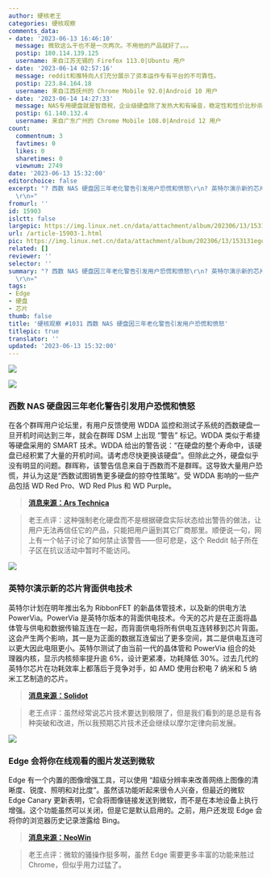 ```yaml
---
author: 硬核老王
categories: 硬核观察
comments_data:
- date: '2023-06-13 16:46:10'
  message: 微软这么干也不是一次两次。不用他的产品就好了。。。
  postip: 180.114.139.125
  username: 来自江苏无锡的 Firefox 113.0|Ubuntu 用户
- date: '2023-06-14 02:57:16'
  message: reddit和推特向人们充分展示了资本运作专有平台的不可靠性。
  postip: 223.84.164.18
  username: 来自江西抚州的 Chrome Mobile 92.0|Android 10 用户
- date: '2023-06-14 14:27:33'
  message: NAS专用硬盘就是智商税，企业级硬盘除了发热大和有噪音，稳定性和性价比秒杀NAS专用硬盘。
  postip: 61.140.132.4
  username: 来自广东广州的 Chrome Mobile 108.0|Android 12 用户
count:
  commentnum: 3
  favtimes: 0
  likes: 0
  sharetimes: 0
  viewnum: 2749
date: '2023-06-13 15:32:00'
editorchoice: false
excerpt: "? 西数 NAS 硬盘因三年老化警告引发用户恐慌和愤怒\r\n? 英特尔演示新的芯片背面供电技术\r\n? Edge 会将你在线观看的图片发送到微软\r\n»
  \r\n»"
fromurl: ''
id: 15903
islctt: false
largepic: https://img.linux.net.cn/data/attachment/album/202306/13/153131egoeocg96tcnfoxl.jpg
url: /article-15903-1.html
pic: https://img.linux.net.cn/data/attachment/album/202306/13/153131egoeocg96tcnfoxl.jpg.thumb.jpg
related: []
reviewer: ''
selector: ''
summary: "? 西数 NAS 硬盘因三年老化警告引发用户恐慌和愤怒\r\n? 英特尔演示新的芯片背面供电技术\r\n? Edge 会将你在线观看的图片发送到微软\r\n»
  \r\n»"
tags:
- Edge
- 硬盘
- 芯片
thumb: false
title: '硬核观察 #1031 西数 NAS 硬盘因三年老化警告引发用户恐慌和愤怒'
titlepic: true
translator: ''
updated: '2023-06-13 15:32:00'
---
```


![](https://img.linux.net.cn/data/attachment/album/202306/13/153131egoeocg96tcnfoxl.jpg)


![](https://img.linux.net.cn/data/attachment/album/202306/13/153144kf3v9p2p3qpwffcj.jpg)


### 西数 NAS 硬盘因三年老化警告引发用户恐慌和愤怒


在各个群晖用户论坛里，有用户反馈使用 WDDA 监控和测试子系统的西数硬盘一旦开机时间达到三年，就会在群晖 DSM 上出现 “警告” 标记。WDDA 类似于希捷等硬盘采用的 SMART 技术。WDDA 给出的警告说：“在硬盘的整个寿命中，该硬盘已经积累了大量的开机时间。请考虑尽快更换该硬盘”。但除此之外，硬盘似乎没有明显的问题。群晖称，该警告信息来自于西数而不是群晖。这导致大量用户恐慌，并认为这是“西数试图销售更多硬盘的掠夺性策略”。受 WDDA 影响的一些产品包括 WD Red Pro、WD Red Plus 和 WD Purple。



> 
> **[消息来源：Ars Technica](https://arstechnica.com/gadgets/2023/06/clearly-predatory-western-digital-sparks-panic-anger-for-age-shaming-hdds/)**
> 
> 
> 



> 
> 老王点评：这种强制老化硬盘而不是根据硬盘实际状态给出警告的做法，让用户无法再信任它的产品，只能把用户逼到其它厂商那里。顺便说一句，网上有一个帖子讨论了如何禁止该警告——但可悲是，这个 Reddit 帖子所在子区在抗议活动中暂时不能访问。
> 
> 
> 


![](https://img.linux.net.cn/data/attachment/album/202306/13/153159prihmmkc71ior7lk.jpg)


### 英特尔演示新的芯片背面供电技术


英特尔计划在明年推出名为 RibbonFET 的新晶体管技术，以及新的供电方法 PowerVia。PowerVia 是英特尔版本的背面供电技术。今天的芯片是在正面将晶体管与供电和数据传输互连在一起，而背面供电将所有供电互连转移到芯片背面。这会产生两个影响，其一是为正面的数据互连留出了更多空间，其二是供电互连可以更大因此电阻更小。英特尔测试了由当前一代的晶体管和 PowerVia 组合的处理器内核，显示内核频率提升逾 6%，设计更紧凑，功耗降低 30%。过去几代的英特尔芯片在功耗效率上都落后于竞争对手，如 AMD 使用台积电 7 纳米和 5 纳米工艺制造的芯片。



> 
> **[消息来源：Solidot](https://www.solidot.org/story?sid=75225)**
> 
> 
> 



> 
> 老王点评：虽然经常说芯片技术要达到极限了，但是我们看到的是总是有各种突破和改进，所以我预期芯片技术还会继续以摩尔定律向前发展。
> 
> 
> 


![](https://img.linux.net.cn/data/attachment/album/202306/13/153225ut848vrzrvuk7fn4.jpg)


### Edge 会将你在线观看的图片发送到微软


Edge 有一个内置的图像增强工具，可以使用 “超级分辨率来改善网络上图像的清晰度、锐度、照明和对比度”。虽然该功能听起来很令人兴奋，但最近的微软 Edge Canary 更新表明，它会将图像链接发送到微软，而不是在本地设备上执行增强。这个功能虽然可以关闭，但是它是默认启用的。之前，用户还发现 Edge 会将你的浏览器历史记录泄露给 Bing。



> 
> **[消息来源：NeoWin](https://www.neowin.net/news/edge-sends-images-you-view-online-to-microsoft-here-is-how-to-disable-that/)**
> 
> 
> 



> 
> 老王点评：微软的骚操作挺多啊，虽然 Edge 需要更多丰富的功能来胜过 Chrome，但似乎用力过猛了。
> 
> 
>